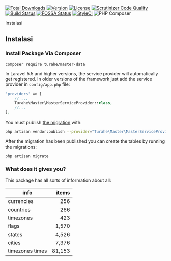 [![Total Downloads](https://poser.pugx.org/turahe/master-data/downloads)](//packagist.org/packages/turahe/master-data)
[![Version](https://poser.pugx.org/turahe/master-data/version)](//packagist.org/packages/turahe/master-data)
[![License](https://poser.pugx.org/turahe/master-data/license)](//packagist.org/packages/turahe/master-data)
[![Scrutinizer Code Quality](https://scrutinizer-ci.com/g/turahe/master-data/badges/quality-score.png?b=master)](https://scrutinizer-ci.com/g/turahe/master-data/?branch=master)
[![Build Status](https://travis-ci.org/turahe/master-data.svg?branch=master)](https://travis-ci.org/turahe/master-data)
[![FOSSA Status](https://app.fossa.com/api/projects/git%2Bgithub.com%2Fturahe%2Fmaster-data.svg?type=shield)](https://app.fossa.com/projects/git%2Bgithub.com%2Fturahe%2Fmaster-data?ref=badge_shield)
[![StyleCI](https://github.styleci.io/repos/300819171/shield?branch=master)](https://github.styleci.io/repos/300819171?branch=master)
![PHP Composer](https://github.com/turahe/master-data/workflows/PHP%20Composer/badge.svg)



Instalasi

## Instalasi

### Install Package Via Composer

```
composer require turahe/master-data
```

In Laravel 5.5 and higher versions, the service provider will automatically get registered. In older versions of the framework just add the service provider in `config/app.php` file:

```php
'providers' => [
    // ...
    Turahe\Master\MasterServiceProvider::class,
    //...
];
```

You must publish [the migration](https://github.com/turahe/master-data/tree/master/database/migrations) with:

```bash
php artisan vendor:publish --provider="Turahe\Master\MasterServiceProvider"
```

After the migration has been published you can create the tables by running the migrations:

```bash
php artisan migrate
```

### What does it gives you?

This package has all sorts of information about all:

| info            | items |
------------------|-------:|
| currencies      | 256   |
| countries       | 266   |
| timezones       | 423   |
| flags           | 1,570  |
| states          | 4,526  |
| cities          | 7,376  |
| timezones times | 81,153 |
